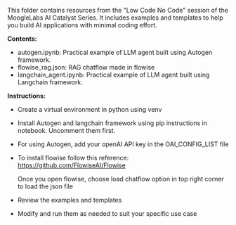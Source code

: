 This folder contains resources from the "Low Code No Code" session of the MoogleLabs AI Catalyst Series. It includes examples and templates to help you build AI applications with minimal coding effort.

**Contents:**

- autogen.ipynb: Practical example of LLM agent built using Autogen framework.
- flowise_rag.json: RAG chatflow made in flowise
- langchain_agent.ipynb: Practical example of LLM agent built using Langchain framework.

**Instructions:**

- Create a virtual environment in python using venv
- Install Autogen and langchain framework using pip instructions in notebook. Uncomment them first.
- For using Autogen, add your openAI API key in the OAI_CONFIG_LIST file
- To install flowise follow this reference: https://github.com/FlowiseAI/Flowise

  Once you open flowise, choose load chatflow option in top right corner to load the json file
- Review the examples and templates
- Modify and run them as needed to suit your specific use case
